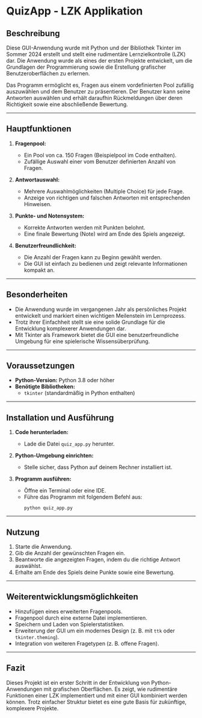 # QuizApp - LZK Applikation

## Beschreibung
Diese GUI-Anwendung wurde mit Python und der Bibliothek Tkinter im Sommer 2024 erstellt und stellt eine rudimentäre Lernzielkontrolle (LZK) dar. Die Anwendung wurde als eines der ersten Projekte entwickelt, um die Grundlagen der Programmierung sowie die Erstellung grafischer Benutzeroberflächen zu erlernen.

Das Programm ermöglicht es, Fragen aus einem vordefinierten Pool zufällig auszuwählen und dem Benutzer zu präsentieren. Der Benutzer kann seine Antworten auswählen und erhält daraufhin Rückmeldungen über deren Richtigkeit sowie eine abschließende Bewertung.

---

## Hauptfunktionen

1. **Fragenpool:**
   - Ein Pool von ca. 150 Fragen (Beispielpool im Code enthalten).
   - Zufällige Auswahl einer vom Benutzer definierten Anzahl von Fragen.

2. **Antwortauswahl:**
   - Mehrere Auswahlmöglichkeiten (Multiple Choice) für jede Frage.
   - Anzeige von richtigen und falschen Antworten mit entsprechenden Hinweisen.

3. **Punkte- und Notensystem:**
   - Korrekte Antworten werden mit Punkten belohnt.
   - Eine finale Bewertung (Note) wird am Ende des Spiels angezeigt.

4. **Benutzerfreundlichkeit:**
   - Die Anzahl der Fragen kann zu Beginn gewählt werden.
   - Die GUI ist einfach zu bedienen und zeigt relevante Informationen kompakt an.

---

## Besonderheiten

- Die Anwendung wurde im vergangenen Jahr als persönliches Projekt entwickelt und markiert einen wichtigen Meilenstein im Lernprozess.
- Trotz ihrer Einfachheit stellt sie eine solide Grundlage für die Entwicklung komplexerer Anwendungen dar.
- Mit Tkinter als Framework bietet die GUI eine benutzerfreundliche Umgebung für eine spielerische Wissensüberprüfung.

---

## Voraussetzungen

- **Python-Version:** Python 3.8 oder höher
- **Benötigte Bibliotheken:**
  - `tkinter` (standardmäßig in Python enthalten)

---

## Installation und Ausführung

1. **Code herunterladen:**
   - Lade die Datei `quiz_app.py` herunter.

2. **Python-Umgebung einrichten:**
   - Stelle sicher, dass Python auf deinem Rechner installiert ist.

3. **Programm ausführen:**
   - Öffne ein Terminal oder eine IDE.
   - Führe das Programm mit folgendem Befehl aus:
     ```
     python quiz_app.py
     ```

---

## Nutzung

1. Starte die Anwendung.
2. Gib die Anzahl der gewünschten Fragen ein.
3. Beantworte die angezeigten Fragen, indem du die richtige Antwort auswählst.
4. Erhalte am Ende des Spiels deine Punkte sowie eine Bewertung.

---

## Weiterentwicklungsmöglichkeiten

- Hinzufügen eines erweiterten Fragenpools.
- Fragenpool durch eine externe Datei implementieren. 
- Speichern und Laden von Spielerstatistiken.
- Erweiterung der GUI um ein modernes Design (z. B. mit `ttk` oder `tkinter.theming`).
- Integration von weiteren Fragetypen (z. B. offene Fragen).

---

## Fazit
Dieses Projekt ist ein erster Schritt in der Entwicklung von Python-Anwendungen mit grafischen Oberflächen. Es zeigt, wie rudimentäre Funktionen einer LZK implementiert und mit einer GUI kombiniert werden können. Trotz einfacher Struktur bietet es eine gute Basis für zukünftige, komplexere Projekte.


